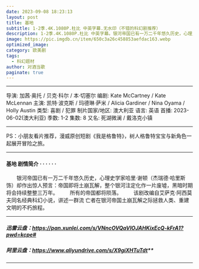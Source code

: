 ```yaml
---
date: 2023-09-08 18:23:13
layout: post
title: 基地
subtitle: 1-2季.4K.1080P.杜比 中英字幕.无水印（不错的科幻剧推荐）
description: 1-2季.4K.1080P.杜比 中英字幕。银河帝国已有一万二千年悠久历史，心理史学家哈里·谢顿（杰瑞德·哈里斯 饰）却作出惊人预言：帝国即将土崩瓦解，整个银河注定化作一片废墟，黑暗时期将会持续整整三万年...
image: https://pic.imgdb.cn/item/650c3a26c458853aefdac163.webp
optimized_image: 
category: 欧美剧
tags:
  - 科幻题材
author: 对酒当歌
paginate: true
---
```


---

导演: 加茜·奥托 / 贝克·科尔 / 本·切塞尔
编剧: Kate McCartney / Kate McLennan
主演: 凯特·波克斯 / 玛德琳·萨米 / Alicia Gardiner / Nina Oyama / Holly Austin
类型: 喜剧 / 犯罪
制片国家/地区: 澳大利亚
语言: 英语
首播: 2023-06-02(澳大利亚)
季数: 1-2
集数: 8
又名: 死湖微澜 / 戴洛克小镇  

---

PS：小朋友看片推荐，漫威原创短剧《我是格鲁特》，树人格鲁特宝宝与新角色一起展开冒险之旅。

---

#### 基地 剧情简介 · · · · · ·

　　银河帝国已有一万二千年悠久历史，心理史学家哈里·谢顿（杰瑞德·哈里斯 饰）却作出惊人预言：帝国即将土崩瓦解，整个银河注定化作一片废墟，黑暗时期将会持续整整三万年。
　　所有的帝国都将陨落。
　　该剧改编自艾萨克·阿西莫夫同名经典科幻小说，讲述一群流 亡者在银河帝国土崩瓦解之际拯救人类、重建文明的不朽旅程。

---

##### 迅雷云盘：<https://pan.xunlei.com/s/VNncOVQaVIOJAHKixEcQ-kFrA1?pwd=kcpe#>

##### 阿里云盘：<https://www.aliyundrive.com/s/X9giXHTuTdt>**

---
